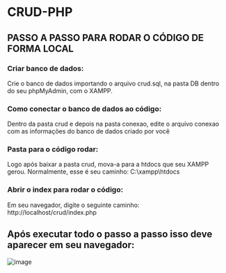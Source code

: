 # CRUD-PHP

<h2>PASSO A PASSO PARA RODAR O CÓDIGO DE FORMA LOCAL</h2>

<h3>Criar banco de dados:</h3>

<p>Crie o banco de dados importando o arquivo crud.sql, na pasta DB dentro do seu phpMyAdmin, com o XAMPP.</p>

<h3>Como conectar o banco de dados ao código:</h3>
<p>Dentro da pasta crud e depois na pasta conexao, edite o arquivo conexao com as informações do banco de dados criado por você</p>

<h3>Pasta para o código rodar:</h3>

<p>Logo após baixar a pasta crud, mova-a para a htdocs que seu XAMPP gerou. Normalmente, esse é seu caminho: C:\xampp\htdocs</p>

<h3>Abrir o index para rodar o código:</h3>

<p>Em seu navegador, digite o seguinte caminho: http://localhost/crud/index.php</p>

<h2>Após executar todo o passo a passo isso deve aparecer em seu navegador:</h2>

![image](https://github.com/user-attachments/assets/7c12fb3d-ce96-41e2-b726-e0dbceb25496)
